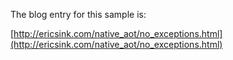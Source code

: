 
The blog entry for this sample is:

[http://ericsink.com/native_aot/no_exceptions.html](http://ericsink.com/native_aot/no_exceptions.html)

